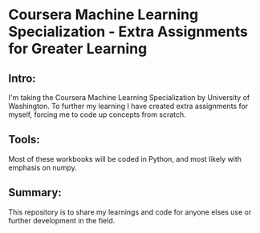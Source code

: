 # Coursera Machine Learning Specialization - Extra Assignments for Greater Learning

## Intro:
I'm taking the Coursera Machine Learning Specialization by University of Washington. To further my learning I have created extra assignments for myself, forcing me to code up concepts from scratch.  

## Tools:
Most of these workbooks will be coded in Python, and most likely with emphasis on numpy.

## Summary:
This repository is to share my learnings and code for anyone elses use or further development in the field.
